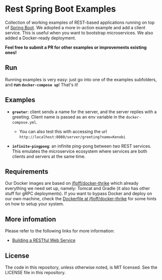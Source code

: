 # Rest Spring Boot Examples

Collection of working examples of REST-based applications running on top of [Spring Boot](https://projects.spring.io/spring-boot/). We adopted a more in-action example and add a client service. This is useful when you want to bootstrap microservices. We also added a Docker-ready deployment.

**Feel free to submit a PR for other examples or improvements existing ones!**

## Run
Running examples is very easy: just go into one of the examples subfolders, and **run `docker-compose up`**! That's it!


## Examples
* **`greeter`**: client sends a name for the server, and the server replies with a greeting. Client name is passed as an env variable in the `docker-compose.yml`.
    * You can also test this with accessing the url `http://localhost:8080/server/greeting?name=Kenobi`

* **`infinite-pingpong`**: an infinite ping-pong between *two* REST services. This emulates the microservice ecosystem where services are both clients and servers at the same time.

## Requirements

Our Docker images are based on [jfloff/docker-thrike](https://github.com/jfloff/docker-thrike) which already everything we need set up, namely: Tomcat and Gradle (it also has other stuff for gRPC deployments). If you want to bypass Docker and deploy on our own machine, check the [Dockerfile at jfloff/docker-thrike](https://github.com/jfloff/docker-thrike/blob/master/8.5/Dockerfile) for some hints on how to setup your system.


## More infomation
Please refer to the following links for more information:
* [Building a RESTful Web Service](https://spring.io/guides/gs/rest-service/)


## License
The code in this repository, unless otherwise noted, is MIT licensed. See the LICENSE file in this repository.